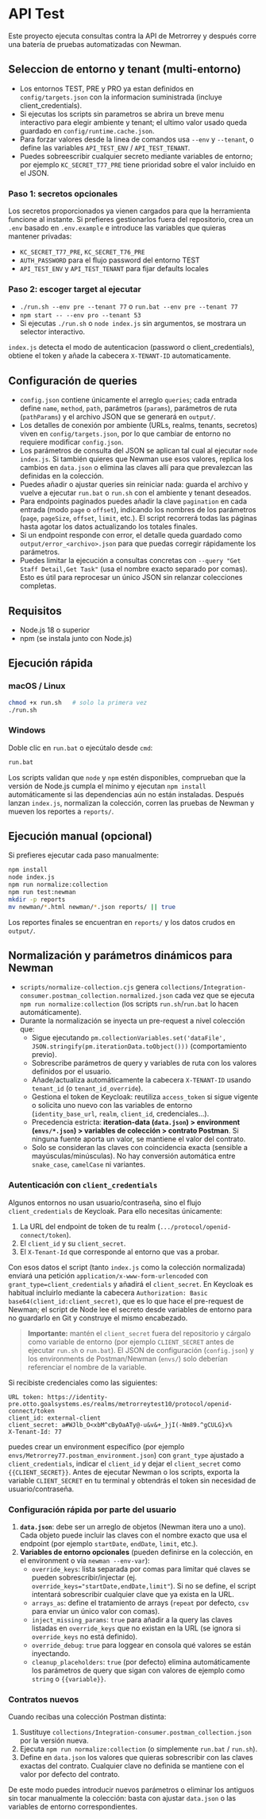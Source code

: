 # API Test

Este proyecto ejecuta consultas contra la API de Metrorrey y después corre una batería de pruebas automatizadas con Newman.

## Seleccion de entorno y tenant (multi-entorno)
- Los entornos TEST, PRE y PRO ya estan definidos en `config/targets.json` con la informacion suministrada (incluye client_credentials).
- Si ejecutas los scripts sin parametros se abrira un breve menu interactivo para elegir ambiente y tenant; el ultimo valor usado queda guardado en `config/runtime.cache.json`.
- Para forzar valores desde la linea de comandos usa `--env` y `--tenant`, o define las variables `API_TEST_ENV` / `API_TEST_TENANT`.
- Puedes sobreescribir cualquier secreto mediante variables de entorno; por ejemplo `KC_SECRET_T77_PRE` tiene prioridad sobre el valor incluido en el JSON.

### Paso 1: secretos opcionales
Los secretos proporcionados ya vienen cargados para que la herramienta funcione al instante. Si prefieres gestionarlos fuera del repositorio, crea un `.env` basado en `.env.example` e introduce las variables que quieras mantener privadas:
- `KC_SECRET_T77_PRE`, `KC_SECRET_T76_PRE`
- `AUTH_PASSWORD` para el flujo password del entorno TEST
- `API_TEST_ENV` y `API_TEST_TENANT` para fijar defaults locales

### Paso 2: escoger target al ejecutar
- `./run.sh --env pre --tenant 77` o `run.bat --env pre --tenant 77`
- `npm start -- --env pro --tenant 53`
- Si ejecutas `./run.sh` o `node index.js` sin argumentos, se mostrara un selector interactivo.

`index.js` detecta el modo de autenticacion (password o client_credentials), obtiene el token y añade la cabecera `X-TENANT-ID` automaticamente.

## Configuración de queries
- `config.json` contiene únicamente el arreglo `queries`; cada entrada define `name`, `method`, `path`, parámetros (`params`), parámetros de ruta (`pathParams`) y el archivo JSON que se generará en `output/`.
- Los detalles de conexión por ambiente (URLs, realms, tenants, secretos) viven en `config/targets.json`, por lo que cambiar de entorno no requiere modificar `config.json`.
- Los parámetros de consulta del JSON se aplican tal cual al ejecutar `node index.js`. Si también quieres que Newman use esos valores, replica los cambios en `data.json` o elimina las claves allí para que prevalezcan las definidas en la colección.
- Puedes añadir o ajustar queries sin reiniciar nada: guarda el archivo y vuelve a ejecutar `run.bat` o `run.sh` con el ambiente y tenant deseados.
- Para endpoints paginados puedes añadir la clave `pagination` en cada entrada (modo `page` o `offset`), indicando los nombres de los parámetros (`page`, `pageSize`, `offset`, `limit`, etc.). El script recorrerá todas las páginas hasta agotar los datos actualizando los totales finales.
- Si un endpoint responde con error, el detalle queda guardado como `output/error_<archivo>.json` para que puedas corregir rápidamente los parámetros.
- Puedes limitar la ejecución a consultas concretas con `--query "Get Staff Detail,Get Task"` (usa el nombre exacto separado por comas). Esto es útil para reprocesar un único JSON sin relanzar colecciones completas.

## Requisitos
- Node.js 18 o superior
- npm (se instala junto con Node.js)

## Ejecución rápida
### macOS / Linux
```bash
chmod +x run.sh   # solo la primera vez
./run.sh
```

### Windows
Doble clic en `run.bat` o ejecútalo desde `cmd`:
```bat
run.bat
```

Los scripts validan que `node` y `npm` estén disponibles, comprueban que la versión de Node.js cumpla el mínimo y ejecutan `npm install` automáticamente si las dependencias aún no están instaladas. Después lanzan `index.js`, normalizan la colección, corren las pruebas de Newman y mueven los reportes a `reports/`.

## Ejecución manual (opcional)
Si prefieres ejecutar cada paso manualmente:
```bash
npm install
node index.js
npm run normalize:collection
npm run test:newman
mkdir -p reports
mv newman/*.html newman/*.json reports/ || true
```

Los reportes finales se encuentran en `reports/` y los datos crudos en `output/`.

## Normalización y parámetros dinámicos para Newman
- `scripts/normalize-collection.cjs` genera `collections/Integration-consumer.postman_collection.normalized.json` cada vez que se ejecuta `npm run normalize:collection` (los scripts `run.sh`/`run.bat` lo hacen automáticamente).
- Durante la normalización se inyecta un pre-request a nivel colección que:
  - Sigue ejecutando `pm.collectionVariables.set('dataFile', JSON.stringify(pm.iterationData.toObject()))` (comportamiento previo).
  - Sobrescribe parámetros de query y variables de ruta con los valores definidos por el usuario.
  - Añade/actualiza automáticamente la cabecera `X-TENANT-ID` usando `tenant_id` (o `tenant_id_override`).
  - Gestiona el token de Keycloak: reutiliza `access_token` si sigue vigente o solicita uno nuevo con las variables de entorno (`identity_base_url`, `realm`, `client_id`, credenciales...).
  - Precedencia estricta: **iteration-data (`data.json`) > environment (`envs/*.json`) > variables de colección > contrato Postman**. Si ninguna fuente aporta un valor, se mantiene el valor del contrato.
  - Solo se consideran las claves con coincidencia exacta (sensible a mayúsculas/minúsculas). No hay conversión automática entre `snake_case`, `camelCase` ni variantes.

### Autenticación con `client_credentials`
Algunos entornos no usan usuario/contraseña, sino el flujo `client_credentials` de Keycloak. Para ello necesitas únicamente:

1. La URL del endpoint de token de tu realm (`.../protocol/openid-connect/token`).
2. El `client_id` y su `client_secret`.
3. El `X-Tenant-Id` que corresponde al entorno que vas a probar.

Con esos datos el script (tanto `index.js` como la colección normalizada) enviará una petición `application/x-www-form-urlencoded` con `grant_type=client_credentials` y añadirá el `client_secret`. En Keycloak es habitual incluirlo mediante la cabecera `Authorization: Basic base64(client_id:client_secret)`, que es lo que hace el pre-request de Newman; el script de Node lee el secreto desde variables de entorno para no guardarlo en Git y construye el mismo encabezado.

> **Importante:** mantén el `client_secret` fuera del repositorio y cárgalo como variable de entorno (por ejemplo `CLIENT_SECRET` antes de ejecutar `run.sh` o `run.bat`). El JSON de configuración (`config.json`) y los environments de Postman/Newman (`envs/`) solo deberían referenciar el nombre de la variable.

Si recibiste credenciales como las siguientes:

```
URL token: https://identity-pre.otto.goalsystems.es/realms/metrorreytest10/protocol/openid-connect/token
client_id: external-client
client_secret: a#WJlb_O<xbM^cByOaATy@-u&v&+_}jI(-Nm89.^gCULG}x%
X-Tenant-Id: 77
```

puedes crear un environment específico (por ejemplo `envs/Metrorrey77.postman_environment.json`) con `grant_type` ajustado a `client_credentials`, indicar el `client_id` y dejar el `client_secret` como `{{CLIENT_SECRET}}`. Antes de ejecutar Newman o los scripts, exporta la variable `CLIENT_SECRET` en tu terminal y obtendrás el token sin necesidad de usuario/contraseña.

### Configuración rápida por parte del usuario
1. **`data.json`**: debe ser un arreglo de objetos (Newman itera uno a uno). Cada objeto puede incluir las claves con el nombre exacto que usa el endpoint (por ejemplo `startDate`, `endDate`, `limit`, etc.).
2. **Variables de entorno opcionales** (pueden definirse en la colección, en el environment o vía `newman --env-var`):
   - `override_keys`: lista separada por comas para limitar qué claves se pueden sobrescribir/injectar (ej. `override_keys="startDate,endDate,limit"`). Si no se define, el script intentará sobrescribir cualquier clave que ya exista en la URL.
   - `arrays_as`: define el tratamiento de arrays (`repeat` por defecto, `csv` para enviar un único valor con comas).
   - `inject_missing_params`: `true` para añadir a la query las claves listadas en `override_keys` que no existan en la URL (se ignora si `override_keys` no está definido).
   - `override_debug`: `true` para loggear en consola qué valores se están inyectando.
   - `cleanup_placeholders`: `true` (por defecto) elimina automáticamente los parámetros de query que sigan con valores de ejemplo como `string` o `{{variable}}`.

### Contratos nuevos
Cuando recibas una colección Postman distinta:
1. Sustituye `collections/Integration-consumer.postman_collection.json` por la versión nueva.
2. Ejecuta `npm run normalize:collection` (o simplemente `run.bat` / `run.sh`).
3. Define en `data.json` los valores que quieras sobrescribir con las claves exactas del contrato. Cualquier clave no definida se mantiene con el valor por defecto del contrato.

De este modo puedes introducir nuevos parámetros o eliminar los antiguos sin tocar manualmente la colección: basta con ajustar `data.json` o las variables de entorno correspondientes.
